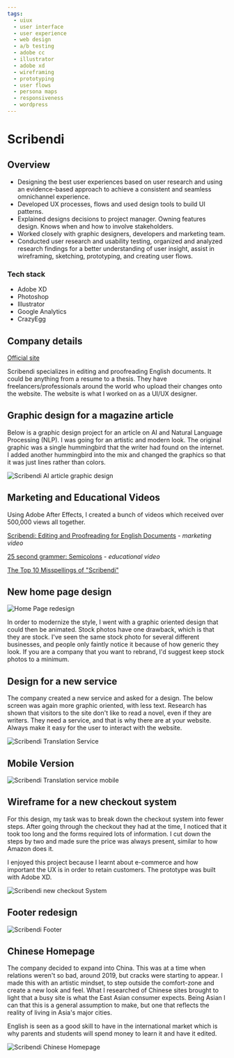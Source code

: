 ```yaml
---
tags:
  - uiux
  - user interface
  - user experience
  - web design
  - a/b testing
  - adobe cc
  - illustrator
  - adobe xd
  - wireframing
  - prototyping
  - user flows
  - persona maps
  - responsiveness
  - wordpress
---
```


# Scribendi

## Overview

- Designing the best user experiences based on user research and using an evidence-based approach to achieve a consistent and seamless omnichannel experience.
- Developed UX processes, flows and used design tools to build UI patterns.
- Explained designs decisions to project manager. Owning features design. Knows when and how to involve stakeholders.
- Worked closely with graphic designers, developers and marketing team.
- Conducted user research and usability testing, organized and analyzed research findings for a better understanding of user insight, assist in wireframing, sketching, prototyping, and creating user flows.

### Tech stack

- Adobe XD
- Photoshop
- Illustrator
- Google Analytics
- CrazyEgg

## Company details

[Official site](https://www.scribendi.com)

Scribendi specializes in editing and proofreading English documents. It could be anything from a resume to a thesis. They have freelancers/professionals around the world who upload their changes onto the website. The website is what I worked on as a UI/UX designer.

## Graphic design for a magazine article
Below is a graphic design project for an article on AI and Natural Language Processing (NLP). I was going for an artistic and modern look.  The original graphic was a single hummingbird that the writer had found on the internet.  I added another hummingbird into the mix and changed the graphics so that it was just lines rather than colors.

![Scribendi AI article graphic design](/work/uiux/scribendi/ai-article.jpg)

## Marketing and Educational Videos

Using Adobe After Effects, I created a bunch of videos which received over 500,000 views all together. 

[Scribendi: Editing and Proofreading for English Documents](https://www.youtube.com/watch?v=os7JezfFh8I) - *marketing video*

[25 second grammer: Semicolons](https://www.youtube.com/watch?v=AhDfTdAY1cU) - *educational video*

[The Top 10 Misspellings of "Scribendi"](https://www.youtube.com/watch?v=lj6KnVkdQqk) 

## New home page design

![Home Page redesign](/work/uiux/scribendi/banner-scribendi.jpg)

In order to modernize the style, I went with a graphic oriented design that could then be animated. Stock photos have one drawback, which is that they are stock. I've seen the same stock photo for several different businesses, and people only faintly notice it because of how generic they look. If you are a company that you want to rebrand, I'd suggest keep stock photos to a minimum.

## Design for a new service

The company created a new service and asked for a design. The below screen was again more graphic oriented, with less text. Research has shown that visitors to the site don't like to read a novel, even if they are writers. They need a service, and that is why there are at your website. Always make it easy for the user to interact with the website.

![Scribendi Translation Service](/work/uiux/scribendi/translation-page.png)

## Mobile Version

![Scribendi Translation service mobile](/work/uiux/scribendi/mobile-translation.png)

## Wireframe for a new checkout system
For this design, my task was to break down the checkout system into fewer steps.  After going through the checkout they had at the time, I noticed that it took too long and the forms required lots of information.  I cut down the steps by two and made sure the price was always present, similar to how Amazon does it. 

I enjoyed this project because I learnt about e-commerce and how important the UX is in order to retain customers. The prototype was built with Adobe XD. 

![Scribendi new checkout System](/work/uiux/scribendi/checkout.png)

## Footer redesign
![Scribendi Footer](/work/uiux/scribendi/footer.png)

## Chinese Homepage

The company decided to expand into China. This was at a time when relations weren't so bad, around 2019, but cracks were starting to appear. I made this with an artistic mindset, to step outside the comfort-zone and create a new look and feel. What I researched of Chinese sites brought to light that a busy site is what the East Asian consumer expects. Being Asian I can that this is a general assumption to make, but one that reflects the reality of living in Asia's major cities.

English is seen as a good skill to have in the international market which is why parents and students will spend money to learn it and have it edited.

![Scribendi Chinese Homepage](/work/uiux/scribendi/scribendi-china.png)